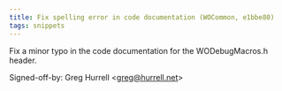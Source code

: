 ```yaml
---
title: Fix spelling error in code documentation (WOCommon, e1bbe80)
tags: snippets
---
```


Fix a minor typo in the code documentation for the WODebugMacros.h header.

Signed-off-by: Greg Hurrell &lt;greg@hurrell.net&gt;
